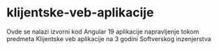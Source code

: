 # klijentske-veb-aplikacije
Ovde se nalazi izvorni kod Angular 19 aplikacije napravljenje tokom predmeta Klijentske veb aplikacije na 3 godini Softverskog inzenjerstva
